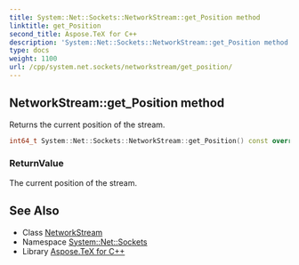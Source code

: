 ```yaml
---
title: System::Net::Sockets::NetworkStream::get_Position method
linktitle: get_Position
second_title: Aspose.TeX for C++
description: 'System::Net::Sockets::NetworkStream::get_Position method. Returns the current position of the stream in C++.'
type: docs
weight: 1100
url: /cpp/system.net.sockets/networkstream/get_position/
---
```

## NetworkStream::get_Position method


Returns the current position of the stream.

```cpp
int64_t System::Net::Sockets::NetworkStream::get_Position() const override
```


### ReturnValue

The current position of the stream.

## See Also

* Class [NetworkStream](../)
* Namespace [System::Net::Sockets](../../)
* Library [Aspose.TeX for C++](../../../)
